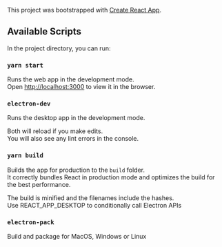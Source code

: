 This project was bootstrapped with [Create React App](https://github.com/facebook/create-react-app).

## Available Scripts

In the project directory, you can run:

### `yarn start`

Runs the web app in the development mode.<br />
Open [http://localhost:3000](http://localhost:3000) to view it in the browser.

### `electron-dev`

Runs the desktop app in the development mode.<br />

Both will reload if you make edits.<br />
You will also see any lint errors in the console.

### `yarn build`

Builds the app for production to the `build` folder.<br />
It correctly bundles React in production mode and optimizes the build for the best performance.

The build is minified and the filenames include the hashes.<br />
Use REACT_APP_DESKTOP to conditionally call Electron APIs

### `electron-pack`
Build and package for MacOS, Windows or Linux